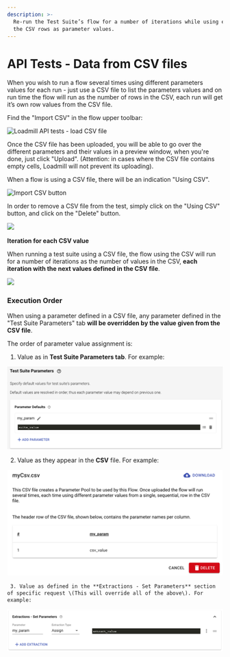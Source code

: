 ```yaml
---
description: >-
  Re-run the Test Suite’s flow for a number of iterations while using each of
  the CSV rows as parameter values.
---
```


# API Tests - Data from CSV files

When you wish to run a flow several times using different parameters values for each run - just use a CSV file to list the parameters values and on run time the flow will run as the number of rows in the CSV, each run will get it’s own row values from the CSV file.

Find the "Import CSV" in the flow upper toolbar:

![Loadmill API tests - load CSV file](../../.gitbook/assets/csv.gif)

Once the CSV file has been uploaded, you will be able to go over the different parameters and their values in a preview window, when you're done, just click "Upload". \(Attention: in cases where the CSV file contains empty cells, Loadmill will not prevent its uploading\).

When a flow is using a CSV file, there will be an indication "Using CSV".

![Import CSV button](https://lh4.googleusercontent.com/ifbiZuH0JsNIb5aN6HRoBD1jY5IcyLAMc1Ji5vAK86hVCmkwnHnx-iHWd3vCX-kP2ZJOgxBAtTK94zZKjRz6YPCQ6o3jtDbsAO0YwldrnSpuxcJ03kKrDdfvxZpKyDEMC-jNlgeJ)

In order to remove a CSV file from the test, simply click on the "Using CSV" button, and click on the "Delete" button.

![](https://lh6.googleusercontent.com/r6nNQ0ReXJEtZ6M7yzVm1p0wCOXflhs68gni7r0phAfLe7KpXEQKJ8QMgzmbBSAxcUM4inb5LrnwCZa6FR4jxhf2vErU_suQt3i39HdRSn_RJ0M24QnWV3XMpuTJuA6oVPc-w4DH)

**Iteration for each CSV value**

When running a test suite using a CSV file, the flow using the CSV will run for a number of iterations as the number of values in the CSV, **each iteration with the next values defined in the CSV file**.

![](https://lh4.googleusercontent.com/8SJI1rHES86UJzwsJ9m3l2ck71TPi-HaxFCEQ4n5ohOCndnxdm8YHmvHa5tFHxyBtkttCguAV0mAdr9rDGwOxCrsuCpJ8LsVYuezE46YfhIqsLG4o0FzS9dOr2sftDS7AqaixDzu)

### Execution Order

When using a parameter defined in a CSV file, any parameter defined in the "Test Suite Parameters" tab **will be overridden by the value given from the CSV file**.

The order of parameter value assignment is:

1. Value as in **Test Suite Parameters tab**. For example:

![](../../.gitbook/assets/pasted-image-0.png)

   2. Value as they appear in the **CSV** file. For example:

![](../../.gitbook/assets/pasted-image-0-1-.png)

     3. Value as defined in the **Extractions - Set Parameters** section of specific request \(This will override all of the above\). For example:

![](../../.gitbook/assets/pasted-image-0-2-.png)



